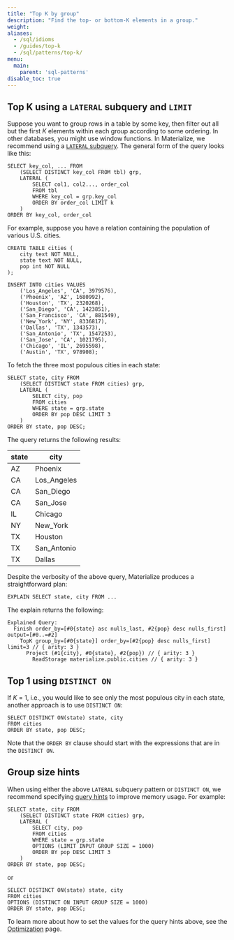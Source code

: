 ```yaml
---
title: "Top K by group"
description: "Find the top- or bottom-K elements in a group."
weight:
aliases:
  - /sql/idioms
  - /guides/top-k
  - /sql/patterns/top-k/
menu:
  main:
    parent: 'sql-patterns'
disable_toc: true
---
```


## Top K using a `LATERAL` subquery and `LIMIT`

Suppose you want to group rows in a table by some key, then filter out all but
the first _K_ elements within each group according to some ordering. In other
databases, you might use window functions. In Materialize, we recommend using a
[`LATERAL` subquery](/sql/select/join/#lateral-subqueries). The general form of the
query looks like this:

```mzsql
SELECT key_col, ... FROM
    (SELECT DISTINCT key_col FROM tbl) grp,
    LATERAL (
        SELECT col1, col2..., order_col
        FROM tbl
        WHERE key_col = grp.key_col
        ORDER BY order_col LIMIT k
    )
ORDER BY key_col, order_col
```

For example, suppose you have a relation containing the population of various
U.S. cities.

```mzsql
CREATE TABLE cities (
    city text NOT NULL,
    state text NOT NULL,
    pop int NOT NULL
);

INSERT INTO cities VALUES
    ('Los_Angeles', 'CA', 3979576),
    ('Phoenix', 'AZ', 1680992),
    ('Houston', 'TX', 2320268),
    ('San_Diego', 'CA', 1423851),
    ('San_Francisco', 'CA', 881549),
    ('New_York', 'NY', 8336817),
    ('Dallas', 'TX', 1343573),
    ('San_Antonio', 'TX', 1547253),
    ('San_Jose', 'CA', 1021795),
    ('Chicago', 'IL', 2695598),
    ('Austin', 'TX', 978908);
```

To fetch the three most populous cities in each state:

```mzsql
SELECT state, city FROM
    (SELECT DISTINCT state FROM cities) grp,
    LATERAL (
        SELECT city, pop
        FROM cities
        WHERE state = grp.state
        ORDER BY pop DESC LIMIT 3
    )
ORDER BY state, pop DESC;
```

The query returns the following results:

| state | city        |
| ----- | ----------- |
| AZ    | Phoenix     |
| CA    | Los_Angeles |
| CA    | San_Diego   |
| CA    | San_Jose    |
| IL    | Chicago     |
| NY    | New_York    |
| TX    | Houston     |
| TX    | San_Antonio |
| TX    | Dallas      |

Despite the verbosity of the above query, Materialize produces a straightforward
plan:

```mzsql
EXPLAIN SELECT state, city FROM ...
```

The explain returns the following:

```nofmt
Explained Query:
  Finish order_by=[#0{state} asc nulls_last, #2{pop} desc nulls_first] output=[#0..=#2]
    TopK group_by=[#0{state}] order_by=[#2{pop} desc nulls_first] limit=3 // { arity: 3 }
      Project (#1{city}, #0{state}, #2{pop}) // { arity: 3 }
        ReadStorage materialize.public.cities // { arity: 3 }
```

## Top 1 using `DISTINCT ON`

If _K_ = 1, i.e., you would like to see only the most populous city in each state, another approach is to use `DISTINCT ON`:

```mzsql
SELECT DISTINCT ON(state) state, city
FROM cities
ORDER BY state, pop DESC;
```
Note that the `ORDER BY` clause should start with the expressions that are in the `DISTINCT ON`.

## Group size hints

When using either the above `LATERAL` subquery pattern or `DISTINCT ON`, we recommend
specifying [query hints](/sql/select/#query-hints) to improve memory usage. For example:

```mzsql
SELECT state, city FROM
    (SELECT DISTINCT state FROM cities) grp,
    LATERAL (
        SELECT city, pop
        FROM cities
        WHERE state = grp.state
        OPTIONS (LIMIT INPUT GROUP SIZE = 1000)
        ORDER BY pop DESC LIMIT 3
    )
ORDER BY state, pop DESC;
```

or

```mzsql
SELECT DISTINCT ON(state) state, city
FROM cities
OPTIONS (DISTINCT ON INPUT GROUP SIZE = 1000)
ORDER BY state, pop DESC;
```

To learn more about how to set the values for the query hints above, see the [Optimization](/transform-data/optimization/#query-hints) page.
